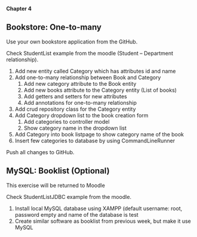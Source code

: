 **Chapter 4**

## Bookstore: One-to-many

Use your own bookstore application from the GitHub.

Check StudentList example from the moodle (Student – Department relationship).

1. Add new entity called Category which has attributes id and name
2. Add one-to-many relationship between Book and Category
   1. Add new category attribute to the Book entity
   2. Add new books attribute to the Category entity (List of books)
   3. Add getters and setters for new attributes
   4. Add annotations for one-to-many relationship
3. Add crud repository class for the Category entity
4. Add Category dropdown list to the book creation form
   1. Add categories to controller model
   2. Show category name in the dropdown list
5. Add Category into book listpage to show category name of the book
6. Insert few categories to database by using CommandLineRunner

Push all changes to GitHub.

## MySQL: Booklist (Optional)

This exercise will be returned to Moodle

Check StudentListJDBC example from the moodle.

1. Install local MySQL database using XAMPP (default username: root, password empty and name of the database is test
2. Create similar software as booklist from previous week, but make it use MySQL